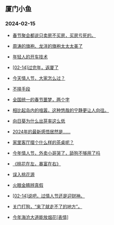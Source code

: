 ## 厦门小鱼 
### 2024-02-15

+ [春节聚会都说只卖房不买房，买房亏死的。](http://bbs.xmfish.com/read-htm-tid-18145931.html)

+ [周涛的旗袍、龙洋的旗袍太太太美了](http://bbs.xmfish.com/read-htm-tid-18145886.html)

+ [年轻人的开车技术](http://bbs.xmfish.com/read-htm-tid-18145900.html)

+ [[02-14]过完年，返厦了](http://bbs.xmfish.com/read-htm-tid-18145903.html)

+ [今天情人节，大家怎么过？](http://bbs.xmfish.com/read-htm-tid-18145945.html)

+ [不择手段](http://bbs.xmfish.com/read-htm-tid-18145890.html)

+ [全国统一的春节噩梦，两个字](http://bbs.xmfish.com/read-htm-tid-18145976.html)

+ [相比起岛内的喧嚣，这种悠哉的宁静更让人向往。](http://bbs.xmfish.com/read-htm-tid-18145969.html)

+ [向日葵为什么出芽率这么低](http://bbs.xmfish.com/read-htm-tid-18145905.html)

+ [2024年的最新感悟居然是……](http://bbs.xmfish.com/read-htm-tid-18145941.html)

+ [家里客厅摆个什么样的茶桌呢？](http://bbs.xmfish.com/read-htm-tid-18145952.html)

+ [今年情人节，外卖小哥哭了，舔狗不够用了吗](http://bbs.xmfish.com/read-htm-tid-18146009.html)

+ [《桃花在左，暴富在右》](http://bbs.xmfish.com/read-htm-tid-18145968.html)

+ [误入桃花源](http://bbs.xmfish.com/read-htm-tid-18145936.html)

+ [火眼金睛辨真假](http://bbs.xmfish.com/read-htm-tid-18146024.html)

+ [[02-14]说吧，过情人节还是迎财神。](http://bbs.xmfish.com/read-htm-tid-18146045.html)

+ [关门打狗，“来了就走不了的地方”。](http://bbs.xmfish.com/read-htm-tid-18146057.html)

+ [今年海沧大道能放烟花[表情]](http://bbs.xmfish.com/read-htm-tid-18146034.html)


